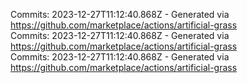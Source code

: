 Commits: 2023-12-27T11:12:40.868Z - Generated via https://github.com/marketplace/actions/artificial-grass
<br>
Commits: 2023-12-27T11:12:40.868Z - Generated via https://github.com/marketplace/actions/artificial-grass
<br>
Commits: 2023-12-27T11:12:40.868Z - Generated via https://github.com/marketplace/actions/artificial-grass
<br>
